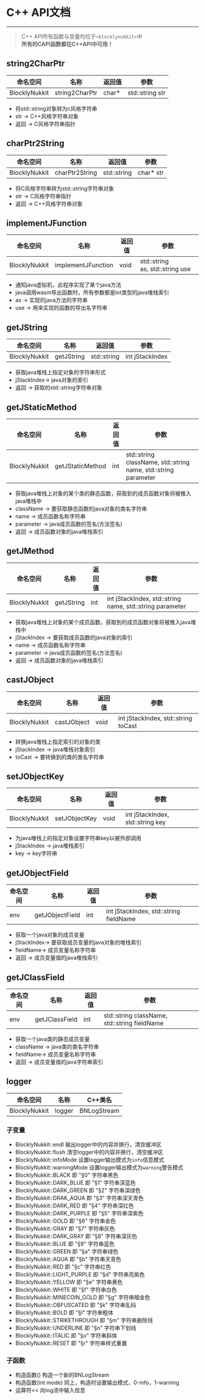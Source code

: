 # C++ API文档     
*******************************************     
> C++ API所有函数与变量均位于`<blocklynukkit>`中     
> **所有的CAPI函数都在C++API中可用！**     
     
## string2CharPtr     
|命名空间|名称|返回值|参数|     
|-|-|-|-|     
|BlocklyNukkit|string2CharPtr|char\*|std::string str|     
- 将std::string对象转为c风格字符串     
- str -> C++风格字符串对象     
- 返回 -> C风格字符串指针     
     
## charPtr2String     
|命名空间|名称|返回值|参数|     
|-|-|-|-|     
|BlocklyNukkit|charPtr2String|std::string|char\* str|     
- 将C风格字符串转为std::string字符串对象     
- str -> C风格字符串指针     
- 返回 -> C++风格字符串对象     
     
## implementJFunction     
|命名空间|名称|返回值|参数|     
|-|-|-|-|     
|BlocklyNukkit|implementJFunction|void|std::string as, std::string use|     
- 通知java虚拟机，此程序实现了某个java方法       
- java调用wasm导出函数时，所有参数都是int类型的java堆栈索引     
- as -> 实现的java方法的字符串     
- use -> 用来实现的函数的导出名字符串     
     
## getJString     
|命名空间|名称|返回值|参数|     
|-|-|-|-|     
|BlocklyNukkit|getJString|std::string|int jStackIndex|     
- 获取java堆栈上指定对象的字符串形式     
- jStackIndex-> java对象的索引     
- 返回 -> 获取的std::string字符串对象     
     
## getJStaticMethod     
|命名空间|名称|返回值|参数|     
|-|-|-|-|     
|BlocklyNukkit|getJStaticMethod|int|std::string className, std::string name, std::string parameter|     
- 获取java堆栈上对象的某个类的静态函数，获取到的成员函数对象将被推入java堆栈中     
- className -> 要获取静态函数的java对象的类名字符串     
- name -> 成员函数名称字符串     
- parameter -> java成员函数的签名(方法签名)     
- 返回 -> 成员函数对象的java堆栈索引     
     
## getJMethod     
|命名空间|名称|返回值|参数|     
|-|-|-|-|     
|BlocklyNukkit|getJString|int|int jStackIndex, std::string name, std::string parameter|     
- 获取java堆栈上对象的某个成员函数，获取到的成员函数对象将被推入java堆栈中     
- jStackIndex -> 要获取成员函数的java对象的索引     
- name -> 成员函数名称字符串     
- parameter -> java成员函数的签名(方法签名)     
- 返回 -> 成员函数对象的java堆栈索引     
     
## castJObject     
|命名空间|名称|返回值|参数|     
|-|-|-|-|     
|BlocklyNukkit|castJObject|void|int jStackIndex, std::string toCast|     
- 转换java堆栈上指定索引的对象的类     
- jStackIndex -> java堆栈对象索引     
- toCast -> 要转换到的类的类名字符串     
     
## setJObjectKey     
|命名空间|名称|返回值|参数|     
|-|-|-|-|     
|BlocklyNukkit|setJObjectKey|void|int jStackIndex, std::string key|     
- 为java堆栈上的指定对象设置字符串key以被外部调用     
- jStackIndex -> java堆栈索引     
- key -> key字符串     
     
## getJObjectField     
|命名空间|名称|返回值|参数|     
|-|-|-|-|     
|env|getJObjectField|int|int jStackIndex, std::string fieldName|     
- 获取一个java对象的成员变量     
- jStackIndex-> 要获取成员变量的java对象的堆栈索引     
- fieldName-> 成员变量名称字符串     
- 返回 -> 成员变量值的java堆栈索引     
     
## getJClassField     
|命名空间|名称|返回值|参数|     
|-|-|-|-|     
|env|getJClassField|int|std::string className, std::string fieldName|     
- 获取一个java类的静态成员变量     
- className -> java类的类名字符串     
- fieldName-> 成员变量名称字符串     
- 返回 -> 成员变量值的java字符串索引     
     
## logger     
|命名空间|名称|C++类名|     
|-|-|-|     
|BlocklyNukkit|logger|BNLogStream|     
### 子变量     
- BlocklyNukkit::endl 输出logger中的内容并换行，清空缓冲区     
- BlocklyNukkit::flush 清空logger中的内容并换行，清空缓冲区     
- BlocklyNukkit::infoMode 设置logger输出模式为`info`信息模式     
- BlocklyNukkit::warningMode 设置logger输出模式为`warning`警告模式     
- BlocklyNukkit::BLACK 即 "§0" 字符串黑色     
- BlocklyNukkit::DARK_BLUE 即 "§1" 字符串深蓝色     
- BlocklyNukkit::DARK_GREEN 即 "§2" 字符串深绿色     
- BlocklyNukkit::DRAK_AQUA 即 "§3" 字符串深天青色     
- BlocklyNukkit::DARK_RED 即 "§4" 字符串深红色     
- BlocklyNukkit::DARK_PURPLE 即 "§5" 字符串深紫色     
- BlocklyNukkit::GOLD 即 "§6" 字符串金色     
- BlocklyNukkit::GRAY 即 "§7" 字符串灰色     
- BlocklyNukkit::DARK_GRAY 即 "§8" 字符串深灰色     
- BlocklyNukkit::BLUE 即 "§9" 字符串蓝色     
- BlocklyNukkit::GREEN 即 "§a" 字符串绿色     
- BlocklyNukkit::AQUA 即 "§b" 字符串天青色     
- BlocklyNukkit::RED 即 "§c" 字符串红色     
- BlocklyNukkit::LIGHT_PURPLE 即 "§d" 字符串亮紫色     
- BlocklyNukkit::YELLOW 即 "§e" 字符串黄色     
- BlocklyNukkit::WHITE 即 "§f" 字符串白色     
- BlocklyNukkit::MINECOIN_GOLD 即 "§g" 字符串暗金色     
- BlocklyNukkit::OBFUSCATED 即 "§k" 字符串乱码     
- BlocklyNukkit::BOLD 即 "§l" 字符串粗体     
- BlocklyNukkit::STRIKETHROUGH 即 "§m" 字符串删除线     
- BlocklyNukkit::UNDERLINE 即 "§n" 字符串下划线     
- BlocklyNukkit::ITALIC 即 "§o" 字符串斜体     
- BlocklyNukkit::RESET 即 "§r" 字符串样式重置     
### 子函数     
- 构造函数() 构造一个新的BNLogStream     
- 构造函数(int mode) 同上，构造时设置输出模式，0-info，1-warning     
- 运算符<< 向log流中输入信息     
     
     
